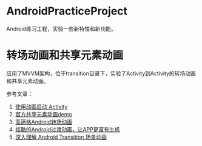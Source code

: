 # AndroidPracticeProject
Android练习工程，实验一些新特性和新功能。

# 转场动画和共享元素动画
应用了MVVM架构，位于transition目录下，实验了Activity到Activity的转场动画和共享元素动画。  

参考文章：
1. [使用动画启动 Activity](https://developer.android.com/training/transitions/start-activity?hl=zh-cn)
2. [官方共享元素动画demo](https://github.com/android/animation-samples/tree/master/ActivitySceneTransitionBasic)
3. [高逼格Android转场动画](https://www.jianshu.com/p/1995507aa240)
4. [炫酷的Android过渡动画，让APP更富有生机](https://zhuanlan.zhihu.com/p/159372313)
5. [深入理解 Android Transition 场景动画](https://smuyyh.top/2020/10/19/android-transition/#more)


